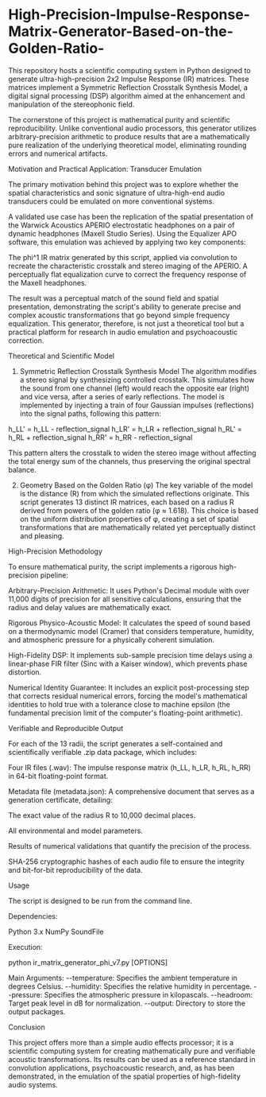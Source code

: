 # High-Precision-Impulse-Response-Matrix-Generator-Based-on-the-Golden-Ratio-

This repository hosts a scientific computing system in Python designed to generate ultra-high-precision 2x2 Impulse Response (IR) matrices. These matrices implement a Symmetric Reflection Crosstalk Synthesis Model, a digital signal processing (DSP) algorithm aimed at the enhancement and manipulation of the stereophonic field.

The cornerstone of this project is mathematical purity and scientific reproducibility. Unlike conventional audio processors, this generator utilizes arbitrary-precision arithmetic to produce results that are a mathematically pure realization of the underlying theoretical model, eliminating rounding errors and numerical artifacts.

Motivation and Practical Application: Transducer Emulation

The primary motivation behind this project was to explore whether the spatial characteristics and sonic signature of ultra-high-end audio transducers could be emulated on more conventional systems.

A validated use case has been the replication of the spatial presentation of the Warwick Acoustics APERIO electrostatic headphones on a pair of dynamic headphones (Maxell Studio Series). Using the Equalizer APO software, this emulation was achieved by applying two key components:

The phi^1 IR matrix generated by this script, applied via convolution to recreate the characteristic crosstalk and stereo imaging of the APERIO.
A perceptually flat equalization curve to correct the frequency response of the Maxell headphones.

The result was a perceptual match of the sound field and spatial presentation, demonstrating the script's ability to generate precise and complex acoustic transformations that go beyond simple frequency equalization. This generator, therefore, is not just a theoretical tool but a practical platform for research in audio emulation and psychoacoustic correction.

Theoretical and Scientific Model

1. Symmetric Reflection Crosstalk Synthesis Model
The algorithm modifies a stereo signal by synthesizing controlled crosstalk. This simulates how the sound from one channel (left) would reach the opposite ear (right) and vice versa, after a series of early reflections. The model is implemented by injecting a train of four Gaussian impulses (reflections) into the signal paths, following this pattern:

h_LL' = h_LL - reflection_signal
h_LR' = h_LR + reflection_signal
h_RL' = h_RL + reflection_signal
h_RR' = h_RR - reflection_signal

This pattern alters the crosstalk to widen the stereo image without affecting the total energy sum of the channels, thus preserving the original spectral balance.

2. Geometry Based on the Golden Ratio (φ)
The key variable of the model is the distance (R) from which the simulated reflections originate. This script generates 13 distinct IR matrices, each based on a radius R derived from powers of the golden ratio (φ ≈ 1.618). This choice is based on the uniform distribution properties of φ, creating a set of spatial transformations that are mathematically related yet perceptually distinct and pleasing.

High-Precision Methodology

To ensure mathematical purity, the script implements a rigorous high-precision pipeline:

Arbitrary-Precision Arithmetic: It uses Python's Decimal module with over 11,000 digits of precision for all sensitive calculations, ensuring that the radius and delay values are mathematically exact.

Rigorous Physico-Acoustic Model: It calculates the speed of sound based on a thermodynamic model (Cramer) that considers temperature, humidity, and atmospheric pressure for a physically coherent simulation.

High-Fidelity DSP: It implements sub-sample precision time delays using a linear-phase FIR filter (Sinc with a Kaiser window), which prevents phase distortion.

Numerical Identity Guarantee: It includes an explicit post-processing step that corrects residual numerical errors, forcing the model's mathematical identities to hold true with a tolerance close to machine epsilon (the fundamental precision limit of the computer's floating-point arithmetic).

Verifiable and Reproducible Output

For each of the 13 radii, the script generates a self-contained and scientifically verifiable .zip data package, which includes:

Four IR files (.wav): The impulse response matrix (h_LL, h_LR, h_RL, h_RR) in 64-bit floating-point format.

Metadata file (metadata.json): A comprehensive document that serves as a generation certificate, detailing:

The exact value of the radius R to 10,000 decimal places.

All environmental and model parameters.

Results of numerical validations that quantify the precision of the process.

SHA-256 cryptographic hashes of each audio file to ensure the integrity and bit-for-bit reproducibility of the data.

Usage

The script is designed to be run from the command line.

Dependencies:

Python 3.x
NumPy
SoundFile

Execution:

python ir_matrix_generator_phi_v7.py [OPTIONS]

Main Arguments:
--temperature: Specifies the ambient temperature in degrees Celsius.
--humidity: Specifies the relative humidity in percentage.
--pressure: Specifies the atmospheric pressure in kilopascals.
--headroom: Target peak level in dB for normalization.
--output: Directory to store the output packages.

Conclusion

This project offers more than a simple audio effects processor; it is a scientific computing system for creating mathematically pure and verifiable acoustic transformations. Its results can be used as a reference standard in convolution applications, psychoacoustic research, and, as has been demonstrated, in the emulation of the spatial properties of high-fidelity audio systems.
